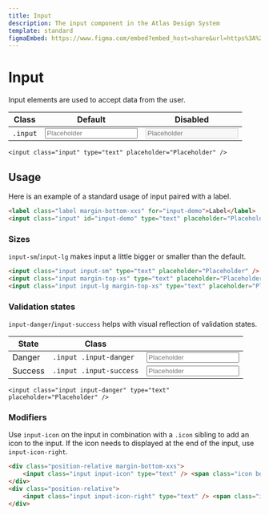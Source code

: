 ```yaml
---
title: Input
description: The input component in the Atlas Design System
template: standard
figmaEmbed: https://www.figma.com/embed?embed_host=share&url=https%3A%2F%2Fwww.figma.com%2Ffile%2FuVA2amRR71yJZ0GS6RI6zL%2F%25F0%259F%258C%259E-Atlas-Design-Library%3Fnode-id%3D506%253A1176
---
```


# Input

Input elements are used to accept data from the user.

| Class    | Default                                                       | Disabled                                                               |
| -------- | ------------------------------------------------------------- | ---------------------------------------------------------------------- |
| `.input` | <input class="input" type="text" placeholder="Placeholder" /> | <input class="input" type="text" placeholder="Placeholder" disabled /> |

```abut-html
<input class="input" type="text" placeholder="Placeholder" />
```

## Usage

Here is an example of a standard usage of input paired with a label.

```html
<label class="label margin-bottom-xxs" for="input-demo">Label</label>
<input class="input" id="input-demo" type="text" placeholder="Placeholder" />
```

### Sizes

`input-sm`/`input-lg` makes input a little bigger or smaller than the default.

```html
<input class="input input-sm" type="text" placeholder="Placeholder" />
<input class="input margin-top-xs" type="text" placeholder="Placeholder" />
<input class="input input-lg margin-top-xs" type="text" placeholder="Placeholder" />
```

### Validation states

`input-danger`/`input-success` helps with visual reflection of validation states.

| State   | Class                   |                                                                             |
| ------- | ----------------------- | --------------------------------------------------------------------------- |
| Danger  | `.input .input-danger`  | <input class="input input-danger" type="text" placeholder="Placeholder" />  |
| Success | `.input .input-success` | <input class="input input-success" type="text" placeholder="Placeholder" /> |

```abut-html
<input class="input input-danger" type="text" placeholder="Placeholder" />
```

### Modifiers

Use `input-icon` on the input in combination with a `.icon` sibling to add an icon to the input. If the icon needs to displayed at the end of the input, use `input-icon-right`.

```html
<div class="position-relative margin-bottom-xxs">
	<input class="input input-icon" type="text" /> <span class="icon border"></span>
</div>
<div class="position-relative">
	<input class="input input-icon-right" type="text" /> <span class="icon border"></span>
</div>
```
